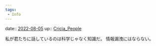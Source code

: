 ```yaml
---
tags:
 - Info
---
```


date:: [2022-08-05](../Daily_Note/2022-08-05.md)
up:: [Cricia_People](../Bar/Novel/Nacaria/Cricia_People.md)

私が君たちに話しているのは科学じゃなく知識だ。
情報漏洩にはならない。